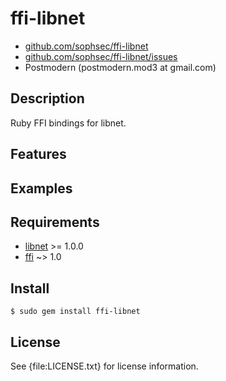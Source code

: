 # ffi-libnet

* [github.com/sophsec/ffi-libnet](http://github.com/sophsec/ffi-libnet/)
* [github.com/sophsec/ffi-libnet/issues](http://github.com/sophsec/ffi-libnet/issues)
* Postmodern (postmodern.mod3 at gmail.com)

## Description

Ruby FFI bindings for libnet.

## Features

## Examples

## Requirements

* [libnet](http://libnet.sourceforge.net/) >= 1.0.0
* [ffi](http://github.com/ffi/ffi) ~> 1.0

## Install

    $ sudo gem install ffi-libnet

## License

See {file:LICENSE.txt} for license information.

